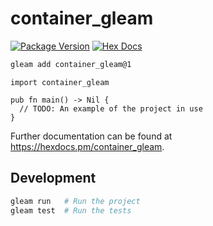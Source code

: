 # container_gleam

[![Package Version](https://img.shields.io/hexpm/v/container_gleam)](https://hex.pm/packages/container_gleam)
[![Hex Docs](https://img.shields.io/badge/hex-docs-ffaff3)](https://hexdocs.pm/container_gleam/)

```sh
gleam add container_gleam@1
```
```gleam
import container_gleam

pub fn main() -> Nil {
  // TODO: An example of the project in use
}
```

Further documentation can be found at <https://hexdocs.pm/container_gleam>.

## Development

```sh
gleam run   # Run the project
gleam test  # Run the tests
```
